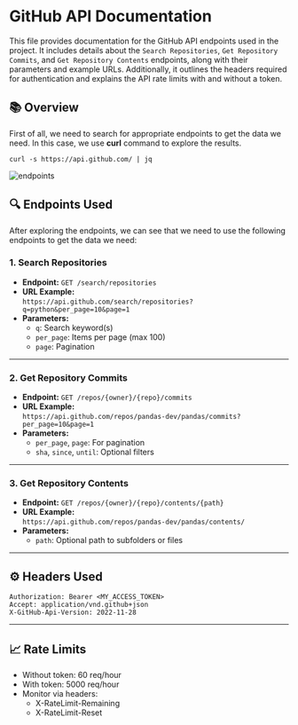 # GitHub API Documentation

This file provides documentation for the GitHub API endpoints used in the project. It includes details about the `Search Repositories`, `Get Repository Commits`, and `Get Repository Contents` endpoints, along with their parameters and example URLs. Additionally, it outlines the headers required for authentication and explains the API rate limits with and without a token.

## 📚 Overview

First of all, we need to search for appropriate endpoints to get the data we need. In this case, we use **curl** command to explore the results.

```
curl -s https://api.github.com/ | jq
```

![endpoints](./assets/endpoints.png)


## 🔍 Endpoints Used

After exploring the endpoints, we can see that we need to use the following endpoints to get the data we need:

### 1. Search Repositories
- **Endpoint:** `GET /search/repositories`
- **URL Example:**  
  `https://api.github.com/search/repositories?q=python&per_page=10&page=1`
- **Parameters:**
  - `q`: Search keyword(s)
  - `per_page`: Items per page (max 100)
  - `page`: Pagination

---

### 2. Get Repository Commits
- **Endpoint:** `GET /repos/{owner}/{repo}/commits`
- **URL Example:**  
  `https://api.github.com/repos/pandas-dev/pandas/commits?per_page=10&page=1`
- **Parameters:**
  - `per_page`, `page`: For pagination
  - `sha`, `since`, `until`: Optional filters

---

### 3. Get Repository Contents
- **Endpoint:** `GET /repos/{owner}/{repo}/contents/{path}`
- **URL Example:**  
  `https://api.github.com/repos/pandas-dev/pandas/contents/`
- **Parameters:**
  - `path`: Optional path to subfolders or files

---

## ⚙️ Headers Used
```
Authorization: Bearer <MY_ACCESS_TOKEN>
Accept: application/vnd.github+json
X-GitHub-Api-Version: 2022-11-28
```
---

## 📈 Rate Limits

* Without token: 60 req/hour
* With token: 5000 req/hour
* Monitor via headers:
  * X-RateLimit-Remaining
  * X-RateLimit-Reset
